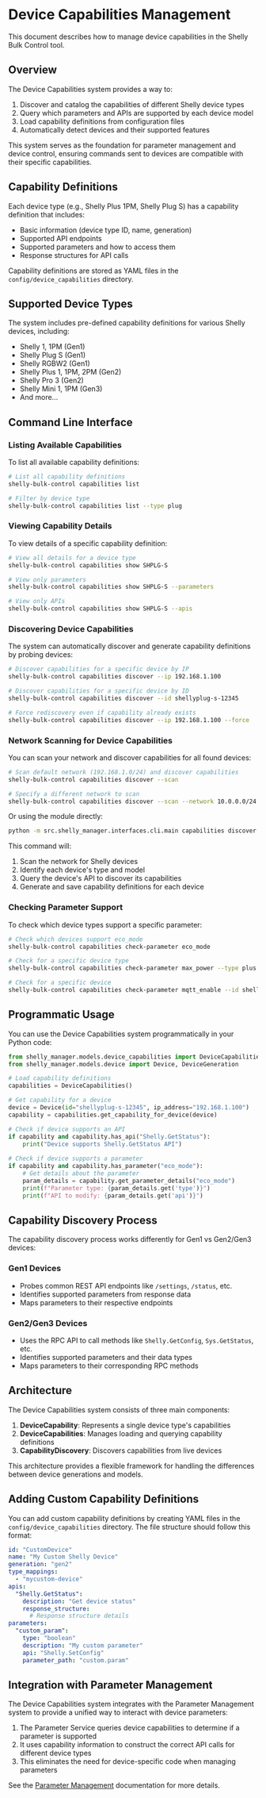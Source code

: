 # Device Capabilities Management

This document describes how to manage device capabilities in the Shelly Bulk Control tool.

## Overview

The Device Capabilities system provides a way to:

1. Discover and catalog the capabilities of different Shelly device types
2. Query which parameters and APIs are supported by each device model
3. Load capability definitions from configuration files
4. Automatically detect devices and their supported features

This system serves as the foundation for parameter management and device control, ensuring commands sent to devices are compatible with their specific capabilities.

## Capability Definitions

Each device type (e.g., Shelly Plus 1PM, Shelly Plug S) has a capability definition that includes:

- Basic information (device type ID, name, generation)
- Supported API endpoints
- Supported parameters and how to access them
- Response structures for API calls

Capability definitions are stored as YAML files in the `config/device_capabilities` directory.

## Supported Device Types

The system includes pre-defined capability definitions for various Shelly devices, including:

- Shelly 1, 1PM (Gen1)
- Shelly Plug S (Gen1)
- Shelly RGBW2 (Gen1)
- Shelly Plus 1, 1PM, 2PM (Gen2)
- Shelly Pro 3 (Gen2)
- Shelly Mini 1, 1PM (Gen3)
- And more...

## Command Line Interface

### Listing Available Capabilities

To list all available capability definitions:

```bash
# List all capability definitions
shelly-bulk-control capabilities list

# Filter by device type
shelly-bulk-control capabilities list --type plug
```

### Viewing Capability Details

To view details of a specific capability definition:

```bash
# View all details for a device type
shelly-bulk-control capabilities show SHPLG-S

# View only parameters
shelly-bulk-control capabilities show SHPLG-S --parameters

# View only APIs
shelly-bulk-control capabilities show SHPLG-S --apis
```

### Discovering Device Capabilities

The system can automatically discover and generate capability definitions by probing devices:

```bash
# Discover capabilities for a specific device by IP
shelly-bulk-control capabilities discover --ip 192.168.1.100

# Discover capabilities for a specific device by ID
shelly-bulk-control capabilities discover --id shellyplug-s-12345

# Force rediscovery even if capability already exists
shelly-bulk-control capabilities discover --ip 192.168.1.100 --force
```

### Network Scanning for Device Capabilities

You can scan your network and discover capabilities for all found devices:

```bash
# Scan default network (192.168.1.0/24) and discover capabilities
shelly-bulk-control capabilities discover --scan

# Specify a different network to scan
shelly-bulk-control capabilities discover --scan --network 10.0.0.0/24
```

Or using the module directly:

```bash
python -m src.shelly_manager.interfaces.cli.main capabilities discover --scan
```

This command will:
1. Scan the network for Shelly devices
2. Identify each device's type and model
3. Query the device's API to discover its capabilities
4. Generate and save capability definitions for each device

### Checking Parameter Support

To check which device types support a specific parameter:

```bash
# Check which devices support eco_mode
shelly-bulk-control capabilities check-parameter eco_mode

# Check for a specific device type
shelly-bulk-control capabilities check-parameter max_power --type plus

# Check for a specific device
shelly-bulk-control capabilities check-parameter mqtt_enable --id shellyplug-s-12345
```

## Programmatic Usage

You can use the Device Capabilities system programmatically in your Python code:

```python
from shelly_manager.models.device_capabilities import DeviceCapabilities, CapabilityDiscovery
from shelly_manager.models.device import Device, DeviceGeneration

# Load capability definitions
capabilities = DeviceCapabilities()

# Get capability for a device
device = Device(id="shellyplug-s-12345", ip_address="192.168.1.100")
capability = capabilities.get_capability_for_device(device)

# Check if device supports an API
if capability and capability.has_api("Shelly.GetStatus"):
    print("Device supports Shelly.GetStatus API")
    
# Check if device supports a parameter
if capability and capability.has_parameter("eco_mode"):
    # Get details about the parameter
    param_details = capability.get_parameter_details("eco_mode")
    print(f"Parameter type: {param_details.get('type')}")
    print(f"API to modify: {param_details.get('api')}")
```

## Capability Discovery Process

The capability discovery process works differently for Gen1 vs Gen2/Gen3 devices:

### Gen1 Devices
- Probes common REST API endpoints like `/settings`, `/status`, etc.
- Identifies supported parameters from response data
- Maps parameters to their respective endpoints

### Gen2/Gen3 Devices
- Uses the RPC API to call methods like `Shelly.GetConfig`, `Sys.GetStatus`, etc.
- Identifies supported parameters and their data types
- Maps parameters to their corresponding RPC methods

## Architecture

The Device Capabilities system consists of three main components:

1. **DeviceCapability**: Represents a single device type's capabilities
2. **DeviceCapabilities**: Manages loading and querying capability definitions
3. **CapabilityDiscovery**: Discovers capabilities from live devices

This architecture provides a flexible framework for handling the differences between device generations and models.

## Adding Custom Capability Definitions

You can add custom capability definitions by creating YAML files in the `config/device_capabilities` directory. The file structure should follow this format:

```yaml
id: "CustomDevice"
name: "My Custom Shelly Device"
generation: "gen2"
type_mappings:
  - "mycustom-device"
apis:
  "Shelly.GetStatus":
    description: "Get device status"
    response_structure:
      # Response structure details
parameters:
  "custom_param":
    type: "boolean"
    description: "My custom parameter"
    api: "Shelly.SetConfig"
    parameter_path: "custom.param"
```

## Integration with Parameter Management

The Device Capabilities system integrates with the Parameter Management system to provide a unified way to interact with device parameters:

1. The Parameter Service queries device capabilities to determine if a parameter is supported
2. It uses capability information to construct the correct API calls for different device types
3. This eliminates the need for device-specific code when managing parameters

See the [Parameter Management](Parameter_Management.md) documentation for more details. 